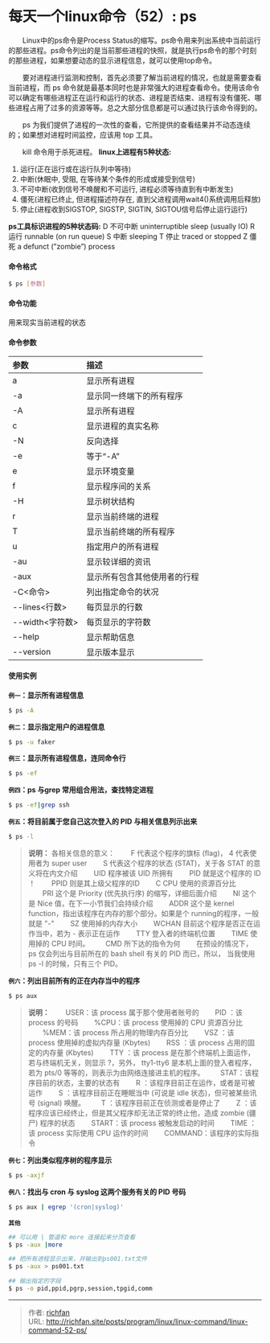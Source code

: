 # 每天一个linux命令（52）: ps

　　Linux中的ps命令是Process Status的缩写。ps命令用来列出系统中当前运行的那些进程。ps命令列出的是当前那些进程的快照，就是执行ps命令的那个时刻的那些进程，如果想要动态的显示进程信息，就可以使用top命令。
<!--more -->
　　要对进程进行监测和控制，首先必须要了解当前进程的情况，也就是需要查看当前进程，而 ps 命令就是最基本同时也是非常强大的进程查看命令。使用该命令可以确定有哪些进程正在运行和运行的状态、进程是否结束、进程有没有僵死、哪些进程占用了过多的资源等等。总之大部分信息都是可以通过执行该命令得到的。
<!--more -->
　　ps 为我们提供了进程的一次性的查看，它所提供的查看结果并不动态连续的；如果想对进程时间监控，应该用 top 工具。

　　kill 命令用于杀死进程。
**linux上进程有5种状态:**
1. 运行(正在运行或在运行队列中等待)
2. 中断(休眠中, 受阻, 在等待某个条件的形成或接受到信号)
3. 不可中断(收到信号不唤醒和不可运行, 进程必须等待直到有中断发生)
4. 僵死(进程已终止, 但进程描述符存在, 直到父进程调用wait4()系统调用后释放)
5. 停止(进程收到SIGSTOP, SIGSTP, SIGTIN, SIGTOU信号后停止运行运行)

**ps工具标识进程的5种状态码:**
D 不可中断 uninterruptible sleep (usually IO)
R 运行 runnable (on run queue)
S 中断 sleeping
T 停止 traced or stopped
Z 僵死 a defunct (”zombie”) process
#### 命令格式
```bash
$ ps [参数]
```
#### 命令功能
用来现实当前进程的状态
#### 命令参数
| 参数 | 描述 |
| :- | :- |
| a | 显示所有进程 |
| -a | 显示同一终端下的所有程序 |
| -A | 显示所有进程 |
| c | 显示进程的真实名称 |
| -N | 反向选择 |
| -e | 等于“-A” |
| e | 显示环境变量 |
| f | 显示程序间的关系 |
| -H | 显示树状结构 |
| r | 显示当前终端的进程 |
| T | 显示当前终端的所有程序 |
| u | 指定用户的所有进程 |
| -au | 显示较详细的资讯 |
| -aux | 显示所有包含其他使用者的行程 |
| -C<命令> | 列出指定命令的状况 |
| --lines<行数> | 每页显示的行数 |
| --width<字符数> | 每页显示的字符数 |
| --help | 显示帮助信息 |
| --version | 显示版本显示 |

#### 使用实例
**`例一`：显示所有进程信息**
```bash
$ ps -A
```
**`例二`：显示指定用户的进程信息**
```bash
$ ps -u faker
```
**`例三`：显示所有进程信息，连同命令行**
```bash
$ ps -ef
```
**`例四`：ps 与grep 常用组合用法，查找特定进程**
```bash
$ ps -ef|grep ssh
```
**`例五`：将目前属于您自己这次登入的 PID 与相关信息列示出来**
```bash
$ ps -l
```
>**说明：**
各相关信息的意义：
　　F 代表这个程序的旗标 (flag)， 4 代表使用者为 super user
　　S 代表这个程序的状态 (STAT)，关于各 STAT 的意义将在内文介绍
　　UID 程序被该 UID 所拥有
　　PID 就是这个程序的 ID ！
　　PPID 则是其上级父程序的ID
　　C CPU 使用的资源百分比
　　PRI 这个是 Priority (优先执行序) 的缩写，详细后面介绍
　　NI 这个是 Nice 值，在下一小节我们会持续介绍
　　ADDR 这个是 kernel function，指出该程序在内存的那个部分。如果是个 running的程序，一般就是 "-"
　　SZ 使用掉的内存大小
　　WCHAN 目前这个程序是否正在运作当中，若为 - 表示正在运作
　　TTY 登入者的终端机位置
　　TIME 使用掉的 CPU 时间。
　　CMD 所下达的指令为何
　　在预设的情况下， ps 仅会列出与目前所在的 bash shell 有关的 PID 而已，所以， 当我使用 ps -l 的时候，只有三个 PID。

**`例六`：列出目前所有的正在内存当中的程序**
```bash
$ ps aux
```
>**说明：**
　　USER：该 process 属于那个使用者账号的
　　PID ：该 process 的号码
　　%CPU：该 process 使用掉的 CPU 资源百分比
　　%MEM：该 process 所占用的物理内存百分比
　　VSZ ：该 process 使用掉的虚拟内存量 (Kbytes)
　　RSS ：该 process 占用的固定的内存量 (Kbytes)
　　TTY ：该 process 是在那个终端机上面运作，若与终端机无关，则显示 ?，另外， tty1-tty6 是本机上面的登入者程序，若为 pts/0 等等的，则表示为由网络连接进主机的程序。
　　STAT：该程序目前的状态，主要的状态有
　　R ：该程序目前正在运作，或者是可被运作
　　S ：该程序目前正在睡眠当中 (可说是 idle 状态)，但可被某些讯号 (signal) 唤醒。
　　T ：该程序目前正在侦测或者是停止了
　　Z ：该程序应该已经终止，但是其父程序却无法正常的终止他，造成 zombie (疆尸) 程序的状态
　　START：该 process 被触发启动的时间
　　TIME ：该 process 实际使用 CPU 运作的时间
　　COMMAND：该程序的实际指令

**`例七`：列出类似程序树的程序显示**
```bash
$ ps -axjf
```
**`例八`：找出与 cron 与 syslog 这两个服务有关的 PID 号码**
```bash
$ ps aux | egrep '(cron|syslog)'
```
**`其他`**
```bash
## 可以用 | 管道和 more 连接起来分页查看
$ ps -aux |more

## 把所有进程显示出来，并输出到ps001.txt文件
$ ps -aux > ps001.txt

## 输出指定的字段
$ ps -o pid,ppid,pgrp,session,tpgid,comm
```


---

> 作者: [richfan](https://richfan.site/)  
> URL: http://richfan.site/posts/program/linux/linux-command/linux-command-52-ps/  


